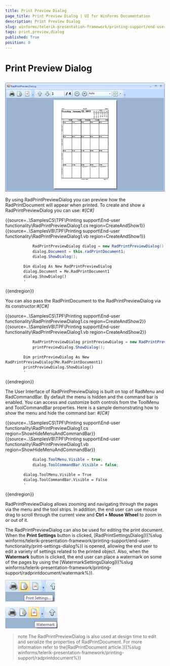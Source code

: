```yaml
---
title: Print Preview Dialog
page_title: Print Preview Dialog | UI for WinForms Documentation
description: Print Preview Dialog
slug: winforms/telerik-presentation-framework/printing-support/end-user-functionality/print-preview-dialog
tags: print,preview,dialog
published: True
position: 0
---
```


# Print Preview Dialog



## 

![tpf-printing-support-radprintpreviewdialog 001](images/tpf-printing-support-end-user-functionality-radprintpreviewdialog001.png)

By using RadPrintPreviewDialog you can preview how the RadPrintDocument will appear when printed. 
        	To create and show a RadPrintPreviewDialog you can use:
        #_[C#]_

	



{{source=..\SamplesCS\TPF\Printing support\End-user functionality\RadPrintPreviewDialog1.cs region=CreateAndShow1}} 
{{source=..\SamplesVB\TPF\Printing support\End-user functionality\RadPrintPreviewDialog1.vb region=CreateAndShow1}} 

````C#
            RadPrintPreviewDialog dialog = new RadPrintPreviewDialog();
            dialog.Document = this.radPrintDocument1;
            dialog.ShowDialog();
````
````VB.NET
        Dim dialog As New RadPrintPreviewDialog
        dialog.Document = Me.RadPrintDocument1
        dialog.ShowDialog()
        '
````

{{endregion}} 




You can also pass the RadPrintDocument to the RadPrintPreviewDialog via its constructor:#_[C#]_

	



{{source=..\SamplesCS\TPF\Printing support\End-user functionality\RadPrintPreviewDialog1.cs region=CreateAndShow2}} 
{{source=..\SamplesVB\TPF\Printing support\End-user functionality\RadPrintPreviewDialog1.vb region=CreateAndShow2}} 

````C#
            RadPrintPreviewDialog printPreviewDialog = new RadPrintPreviewDialog(this.radPrintDocument1);
            printPreviewDialog.ShowDialog();
````
````VB.NET
        Dim printPreviewDialog As New RadPrintPreviewDialog(Me.RadPrintDocument1)
        printPreviewDialog.ShowDialog()
        '
````

{{endregion}} 




The User Interface of RadPrintPreviewDialog is built on top of RadMenu and RadCommandBar. 
    		By default the menu is hidden and the command bar is enabled. You can access and customize
    		both controls from the ToolMenu and ToolCommandBar properties. Here is a sample demonstrating
    		how to show the menu and hide the command bar:
    	#_[C#]_

	



{{source=..\SamplesCS\TPF\Printing support\End-user functionality\RadPrintPreviewDialog1.cs region=ShowHideMenuAndCommandBar}} 
{{source=..\SamplesVB\TPF\Printing support\End-user functionality\RadPrintPreviewDialog1.vb region=ShowHideMenuAndCommandBar}} 

````C#
            dialog.ToolMenu.Visible = true;
            dialog.ToolCommandBar.Visible = false;
````
````VB.NET
        dialog.ToolMenu.Visible = True
        dialog.ToolCommandBar.Visible = False
        '
````

{{endregion}} 




RadPrintPreviewDialog allows zooming and navigating through the pages via the menu 
    		and the tool strips. In addition, the end user can use mouse drag to scroll through 
    		the current view and __Ctrl + Mouse Wheel__ to zoom in or out of it.
    	

The RadPrintPreviewDialog can also be used for editing the print document. When the 
    		__Print Settings__ button is clicked,
    		 [RadPrintSettingsDialog]({%slug winforms/telerik-presentation-framework/printing-support/end-user-functionality/print-settings-dialog%})
    		is opened, allowing the end user to edit a variety of settings related to the printed object.
    		Also, when the __Watermark__ button is clicked, the end user can place a 
    		watermark on some of the pages by using the
    		 [WatermarkSettingsDialog]({%slug winforms/telerik-presentation-framework/printing-support/radprintdocument/watermark%}).
    	

![tpf-printing-support-radprintpreviewdialog 002](images/tpf-printing-support-end-user-functionality-radprintpreviewdialog002.png)

![tpf-printing-support-radprintpreviewdialog 003](images/tpf-printing-support-end-user-functionality-radprintpreviewdialog003.png)

>note The RadPrintPreviewDialog is also used at design time to edit and serialize the properties of
		  	RadPrintDocument. For more information refer to the[RadPrintDocument article.]({%slug winforms/telerik-presentation-framework/printing-support/radprintdocument%})
>

